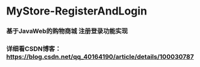 # MyStore-RegisterAndLogin
### 基于JavaWeb的购物商城 注册登录功能实现
### 详细看CSDN博客：https://blog.csdn.net/qq_40164190/article/details/100030787
